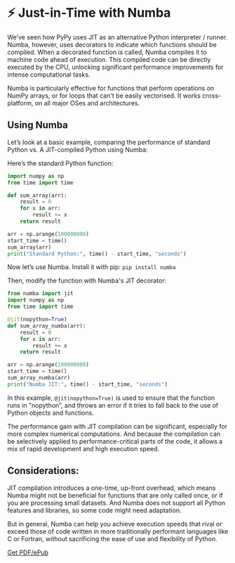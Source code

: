 # ⚡ Just-in-Time with Numba

We’ve seen how PyPy uses JIT as an alternative Python interpreter / runner. Numba, however, uses decorators to indicate which functions should be compiled. When a decorated function is called, Numba compiles it to machine code ahead of execution. This compiled code can be directly executed by the CPU, unlocking significant performance improvements for intense computational tasks.

Numba is particularly effective for functions that perform operations on NumPy arrays, or for loops that can't be easily vectorised. It works cross-platform, on all major OSes and architectures.

## Using Numba 

Let’s look at a basic example, comparing the performance of standard Python vs. A JIT-compiled Python using Numba:

Here’s the standard Python function:

```python
import numpy as np
from time import time

def sum_array(arr):
    result = 0
    for x in arr:
        result += x
    return result

arr = np.arange(100000000)
start_time = time()
sum_array(arr)
print("Standard Python:", time() - start_time, "seconds")
```

Now let’s use Numba. Install it with pip: `pip install numba`

Then, modify the function with Numba's JIT decorator:

```python
from numba import jit
import numpy as np
from time import time

@jit(nopython=True)
def sum_array_numba(arr):
    result = 0
    for x in arr:
        result += x
    return result

arr = np.arange(100000000)
start_time = time()
sum_array_numba(arr)
print("Numba JIT:", time() - start_time, "seconds")
```

In this example, `@jit(nopython=True)` is used to ensure that the function runs in "nopython”, and throws an error if it tries to fall back to the use of Python objects and functions. 

The performance gain with JIT compilation can be significant, especially for more complex numerical computations. And because the compilation can be selectively applied to performance-critical parts of the code, it allows a mix of rapid development and high execution speed.

## Considerations:

JIT compilation introduces a one-time, up-front overhead, which means Numba might not be beneficial for functions that are only called once, or if you are processing small datasets. And Numba does not support all Python features and libraries, so some code might need adaptation.

But in general, Numba can help you achieve execution speeds that rival or exceed those of code written in more traditionally performant languages like C or Fortran, without sacrificing the ease of use and flexibility of Python.


[Get PDF/ePub](https://makepythonfaster.gumroad.com/l/get)
